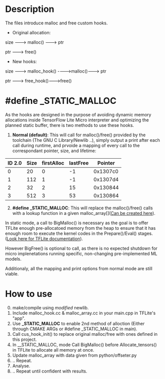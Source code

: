 # Description
The files introduce malloc and free custom hooks.

- Original allocation:

size ---> malloc() ---> ptr

ptr ---> free()

- New hooks:

size ---> malloc_hook() ---->malloc()---> ptr 

ptr ---> free_hook()--->free()

# #define _STATIC_MALLOC 
As the hooks are designed in the purpose of avoiding dynamic memory allocations inside TensorFlow Lite Micro interpreter and optimizing the planned static buffer, there is two methods to use these hooks.

1. **Normal (default)**:
This will call for malloc()/free() provided by the toolchain (The GNU C Library/Newlib ..), simply output a print after each call during runtime, and prvoide a mapping of every call to the correspondant pointer, size, and lifetime:

| ID 2.0 | Size | firstAlloc | lastFree | Pointer |
| --- | --- | --- | --- | --- |
| 0 | 20 | 0 | -1 | 0x1307c0 |
| 1 | 112 | 1 | -1 | 0x1307d4 |
| 2 | 32 | 2 | 15 | 0x130844 |
| 3 | 512 | 3 | 53 | 0x130864 | 

2. **#define _STATIC_MALLOC**: 
This will replace the malloc()/free() calls with a lookup function in a given malloc_array[]([Can be created here](../python/offseter.py)).

In static mode, a call to BigMalloc() is necessary as the goal is to offer TFLite enough pre-allocatoed memory from the heap to ensure that it has enough room to execute the kernel codes in the Prepare()/Eval() stages. ([Look here for TFLite documentation](https://www.tensorflow.org/lite/guide/ops_custom)). 

However BigFree() is optional to call, as there is no expected shutdown for micro implenetations running specific, non-changing pre-implemented ML models.

Additionaly, all the mapping and print options from normal mode are still viable.

# How to use 
0. make/compile using _modified_ newlib.
1. Include malloc_hook.cc & malloc_array.cc in your main.cpp in TFLite's "app".
2. Use **_STATIC_MALLOC** to enable 2nd method of alloction (Either through CMAKE ARGs or #define _STATIC_MALLOC in main).
3. Call cus_hook_init() to replace original malloc/free with ones defined in this project.
4. In __STATIC_MALLOC, mode Call BigMalloc() before Allocate_tensors() in TFLite to allocate all memory at once.
5. Update malloc_array with data given from python/offseter.py
6. ..  Repeat.
7. Analyse. 
8. .. Repeat until confident with results.
